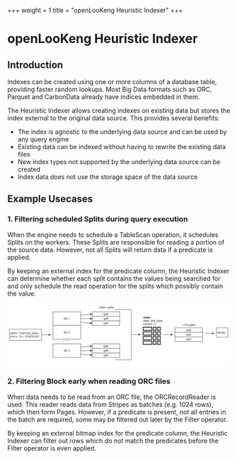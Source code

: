 +++
weight = 1
title = "openLooKeng Heuristic Indexer"
+++

# openLooKeng Heuristic Indexer

## Introduction

Indexes can be created using one or more columns of a database table, providing faster random lookups. Most Big Data formats such as ORC, Parquet and CarbonData already have indices embedded in them.

The Heuristic Indexer allows creating indexes on existing data but stores the index external to the original data source. This provides several benefits:

  - The index is agnostic to the underlying data source and can be used by any query engine
  - Existing data can be indexed without having to rewrite the existing data files
  - New index types not supported by the underlying data source can be created
  - Index data does not use the storage space of the data source

## Example Usecases

### 1. Filtering scheduled Splits during query execution

When the engine needs to schedule a TableScan operation, it schedules Splits on the workers. These Splits are responsible for reading a portion of the source data. However, not all Splits will return data if a predicate is applied.

By keeping an external index for the predicate column, the Heuristic Indexer can determine whether each split contains the values being searched for and only schedule the read operation for the splits which possibly contain the value.

![indexer_filter_splits](../images/indexer_filter_splits.png)

### 2. Filtering Block early when reading ORC files

When data needs to be read from an ORC file, the ORCRecordReader is used. This reader reads data from Stripes as batches (e.g. 1024 rows), which then form Pages. However, if a predicate is present, not all entries in the batch are required, some may be filtered out later by the Filter operator.

By keeping an external bitmap index for the predicate column, the Heuristic Indexer can filter out rows which do not match the predicates before the Filter operator is even applied.

